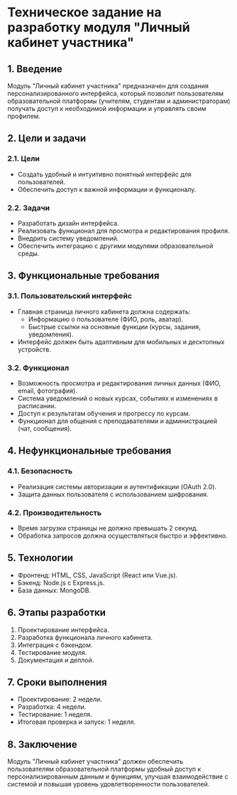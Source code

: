 # Техническое задание на разработку модуля "Личный кабинет участника"

## 1. Введение
Модуль "Личный кабинет участника" предназначен для создания персонализированного интерфейса, который позволит пользователям образовательной платформы (учителям, студентам и администраторам) получать доступ к необходимой информации и управлять своим профилем.

## 2. Цели и задачи
### 2.1. Цели
- Создать удобный и интуитивно понятный интерфейс для пользователей.
- Обеспечить доступ к важной информации и функционалу.

### 2.2. Задачи
- Разработать дизайн интерфейса.
- Реализовать функционал для просмотра и редактирования профиля.
- Внедрить систему уведомлений.
- Обеспечить интеграцию с другими модулями образовательной среды.

## 3. Функциональные требования
### 3.1. Пользовательский интерфейс
- Главная страница личного кабинета должна содержать:
  - Информацию о пользователе (ФИО, роль, аватар).
  - Быстрые ссылки на основные функции (курсы, задания, уведомления).
- Интерфейс должен быть адаптивным для мобильных и десктопных устройств.

### 3.2. Функционал
- Возможность просмотра и редактирования личных данных (ФИО, email, фотография).
- Система уведомлений о новых курсах, событиях и изменениях в расписании.
- Доступ к результатам обучения и прогрессу по курсам.
- Функционал для общения с преподавателями и администрацией (чат, сообщения).

## 4. Нефункциональные требования
### 4.1. Безопасность
- Реализация системы авторизации и аутентификации (OAuth 2.0).
- Защита данных пользователя с использованием шифрования.

### 4.2. Производительность
- Время загрузки страницы не должно превышать 2 секунд.
- Обработка запросов должна осуществляться быстро и эффективно.

## 5. Технологии
- Фронтенд: HTML, CSS, JavaScript (React или Vue.js).
- Бэкенд: Node.js с Express.js.
- База данных: MongoDB.

## 6. Этапы разработки
1. Проектирование интерфейса.
2. Разработка функционала личного кабинета.
3. Интеграция с бэкендом.
4. Тестирование модуля.
5. Документация и деплой.

## 7. Сроки выполнения
- Проектирование: 2 недели.
- Разработка: 4 недели.
- Тестирование: 1 неделя.
- Итоговая проверка и запуск: 1 неделя.

## 8. Заключение
Модуль "Личный кабинет участника" должен обеспечить пользователям образовательной платформы удобный доступ к персонализированным данным и функциям, улучшая взаимодействие с системой и повышая уровень удовлетворенности пользователей.
